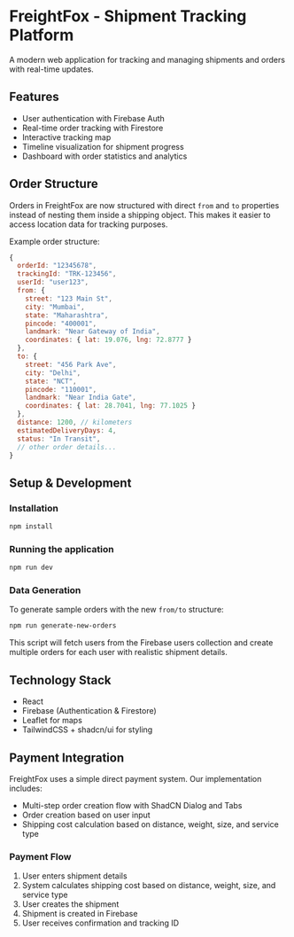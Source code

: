 # FreightFox - Shipment Tracking Platform

A modern web application for tracking and managing shipments and orders with real-time updates.

## Features

- User authentication with Firebase Auth
- Real-time order tracking with Firestore
- Interactive tracking map
- Timeline visualization for shipment progress
- Dashboard with order statistics and analytics

## Order Structure

Orders in FreightFox are now structured with direct `from` and `to` properties instead of nesting them inside a shipping object. This makes it easier to access location data for tracking purposes.

Example order structure:

```javascript
{
  orderId: "12345678",
  trackingId: "TRK-123456",
  userId: "user123",
  from: {
    street: "123 Main St",
    city: "Mumbai",
    state: "Maharashtra",
    pincode: "400001",
    landmark: "Near Gateway of India",
    coordinates: { lat: 19.076, lng: 72.8777 }
  },
  to: {
    street: "456 Park Ave",
    city: "Delhi",
    state: "NCT",
    pincode: "110001",
    landmark: "Near India Gate",
    coordinates: { lat: 28.7041, lng: 77.1025 }
  },
  distance: 1200, // kilometers
  estimatedDeliveryDays: 4,
  status: "In Transit",
  // other order details...
}
```

## Setup & Development

### Installation

```bash
npm install
```

### Running the application

```bash
npm run dev
```

### Data Generation

To generate sample orders with the new `from/to` structure:

```bash
npm run generate-new-orders
```

This script will fetch users from the Firebase users collection and create multiple orders for each user with realistic shipment details.

## Technology Stack

- React
- Firebase (Authentication & Firestore)
- Leaflet for maps
- TailwindCSS + shadcn/ui for styling

## Payment Integration

FreightFox uses a simple direct payment system. Our implementation includes:

- Multi-step order creation flow with ShadCN Dialog and Tabs
- Order creation based on user input
- Shipping cost calculation based on distance, weight, size, and service type

### Payment Flow

1. User enters shipment details
2. System calculates shipping cost based on distance, weight, size, and service type
3. User creates the shipment
4. Shipment is created in Firebase
5. User receives confirmation and tracking ID
